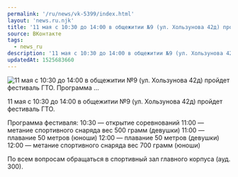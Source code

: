 ```yaml
---
permalink: '/ru/news/vk-5399/index.html'
layout: 'news.ru.njk'
title: '11 мая с 10:30 до 14:00 в общежитии №9 (ул. Хользунова 42д) пройдет фестиваль ГТО.   Программа …'
source: ВКонтакте
tags:
  - news_ru
description: '11 мая с 10:30 до 14:00 в общежитии №9 (ул. Хользунова 42д) пройдет фестиваль ГТО.   Программа …'
updatedAt: 1525683660
---
```

![11 мая с 10:30 до 14:00 в общежитии №9 (ул. Хользунова 42д) пройдет фестиваль ГТО.   Программа …](https://sun9-33.userapi.com/impf/c834400/v834400638/13222b/QbB93g_ct9M.jpg?size=1280x841&quality=96&sign=f8906e23acfe67b71a08ee2b4e4401a6&c_uniq_tag=CHsvsF2_gQniWaD-4A51vjVQ3R2-vpGSjTLt3FL87jg&type=album)

11 мая с 10:30 до 14:00 в общежитии №9 (ул. Хользунова 42д) пройдет фестиваль ГТО.

Программа фестиваля:
10:30 — открытие соревнований
11:00 — метание спортивного снаряда вес 500 грамм (девушки)
11:00 — плавание 50 метров (юноши)
12:00 — плавание 50 метров (девушки)
12:00 — метание спортивного снаряда вес 700 грамм (юноши)

По всем вопросам обращаться в спортивный зал главного корпуса (ауд. 300).

